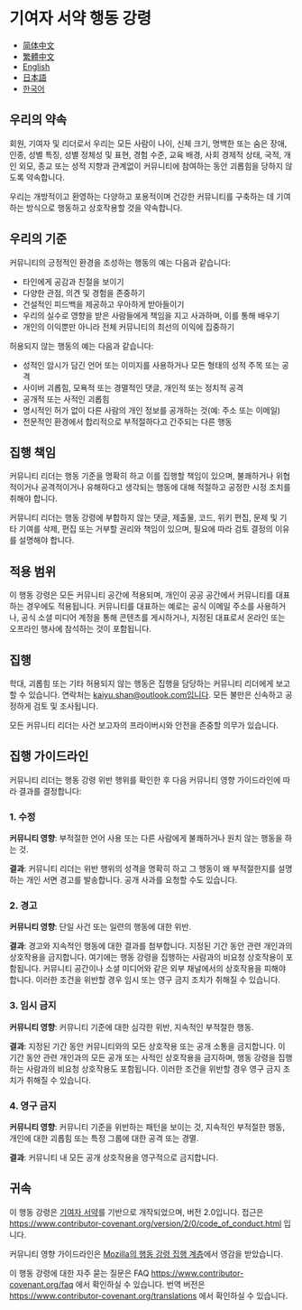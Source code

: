# 기여자 서약 행동 강령

- [简体中文](CODE_OF_CONDUCT.zh_CN.md)
- [繁體中文](CODE_OF_CONDUCT.zh_TW.md)
- [English](../CODE_OF_CONDUCT.md)
- [日本語](CODE_OF_CONDUCT.ja.md)
- [한국어](CODE_OF_CONDUCT.ko.md)

## 우리의 약속

회원, 기여자 및 리더로서 우리는 모든 사람이 나이, 신체 크기, 명백한 또는 숨은 장애, 인종, 성별 특징, 성별 정체성 및 표현, 경험 수준, 교육 배경, 사회 경제적 상태,
국적, 개인 외모, 종교 또는 성적 지향과 관계없이 커뮤니티에 참여하는 동안 괴롭힘을 당하지 않도록 약속합니다.

우리는 개방적이고 환영하는 다양하고 포용적이며 건강한 커뮤니티를 구축하는 데 기여하는 방식으로 행동하고 상호작용할 것을 약속합니다.

## 우리의 기준

커뮤니티의 긍정적인 환경을 조성하는 행동의 예는 다음과 같습니다:

* 타인에게 공감과 친절을 보이기
* 다양한 관점, 의견 및 경험을 존중하기
* 건설적인 피드백을 제공하고 우아하게 받아들이기
* 우리의 실수로 영향을 받은 사람들에게 책임을 지고 사과하며, 이를 통해 배우기
* 개인의 이익뿐만 아니라 전체 커뮤니티의 최선의 이익에 집중하기

허용되지 않는 행동의 예는 다음과 같습니다:

* 성적인 암시가 담긴 언어 또는 이미지를 사용하거나 모든 형태의 성적 주목 또는 공격
* 사이버 괴롭힘, 모욕적 또는 경멸적인 댓글, 개인적 또는 정치적 공격
* 공개적 또는 사적인 괴롭힘
* 명시적인 허가 없이 다른 사람의 개인 정보를 공개하는 것(예: 주소 또는 이메일)
* 전문적인 환경에서 합리적으로 부적절하다고 간주되는 다른 행동

## 집행 책임

커뮤니티 리더는 행동 기준을 명확히 하고 이를 집행할 책임이 있으며, 불쾌하거나 위협적이거나 공격적이거나 유해하다고 생각되는 행동에 대해 적절하고 공정한 시정 조치를 취해야
합니다.

커뮤니티 리더는 행동 강령에 부합하지 않는 댓글, 제출물, 코드, 위키 편집, 문제 및 기타 기여를 삭제, 편집 또는 거부할 권리와 책임이 있으며, 필요에 따라 검토 결정의 이유를
설명해야 합니다.

## 적용 범위

이 행동 강령은 모든 커뮤니티 공간에 적용되며, 개인이 공공 공간에서 커뮤니티를 대표하는 경우에도 적용됩니다. 커뮤니티를 대표하는 예로는 공식 이메일 주소를 사용하거나, 공식 소셜
미디어 계정을 통해 콘텐츠를 게시하거나, 지정된 대표로서 온라인 또는 오프라인 행사에 참석하는 것이 포함됩니다.

## 집행

학대, 괴롭힘 또는 기타 허용되지 않는 행동은 집행을 담당하는 커뮤니티 리더에게 보고할 수 있습니다. 연락처는 kaiyu.shan@outlook.com입니다. 모든 불만은 신속하고
공정하게 검토 및 조사됩니다.

모든 커뮤니티 리더는 사건 보고자의 프라이버시와 안전을 존중할 의무가 있습니다.

## 집행 가이드라인

커뮤니티 리더는 행동 강령 위반 행위를 확인한 후 다음 커뮤니티 영향 가이드라인에 따라 결과를 결정합니다:

### 1. 수정

**커뮤니티 영향**: 부적절한 언어 사용 또는 다른 사람에게 불쾌하거나 원치 않는 행동을 하는 것.

**결과**: 커뮤니티 리더는 위반 행위의 성격을 명확히 하고 그 행동이 왜 부적절한지를 설명하는 개인 서면 경고를 발송합니다. 공개 사과를 요청할 수도 있습니다.

### 2. 경고

**커뮤니티 영향**: 단일 사건 또는 일련의 행동에 대한 위반.

**결과**: 경고와 지속적인 행동에 대한 결과를 첨부합니다. 지정된 기간 동안 관련 개인과의 상호작용을 금지합니다. 여기에는 행동 강령을 집행하는 사람과의 비요청 상호작용이
포함됩니다. 커뮤니티 공간이나 소셜 미디어와 같은 외부 채널에서의 상호작용을 피해야 합니다. 이러한 조건을 위반할 경우 임시 또는 영구 금지 조치가 취해질 수 있습니다.

### 3. 임시 금지

**커뮤니티 영향**: 커뮤니티 기준에 대한 심각한 위반, 지속적인 부적절한 행동.

**결과**: 지정된 기간 동안 커뮤니티와의 모든 상호작용 또는 공개 소통을 금지합니다. 이 기간 동안 관련 개인과의 모든 공개 또는 사적인 상호작용을 금지하며, 행동 강령을
집행하는 사람과의 비요청 상호작용도 포함됩니다. 이러한 조건을 위반할 경우 영구 금지 조치가 취해질 수 있습니다.

### 4. 영구 금지

**커뮤니티 영향**: 커뮤니티 기준을 위반하는 패턴을 보이는 것, 지속적인 부적절한 행동, 개인에 대한 괴롭힘 또는 특정 그룹에 대한 공격 또는 경멸.

**결과**: 커뮤니티 내 모든 공개 상호작용을 영구적으로 금지합니다.

## 귀속

이 행동 강령은 [기여자 서약][homepage]를 기반으로 개작되었으며, 버전 2.0입니다.
접근은 https://www.contributor-covenant.org/version/2/0/code_of_conduct.html 입니다.

커뮤니티 영향 가이드라인은 [Mozilla의 행동 강령 집행 계층](https://github.com/mozilla/diversity)에서 영감을 받았습니다.

[homepage]: https://www.contributor-covenant.org

이 행동 강령에 대한 자주 묻는 질문은 FAQ https://www.contributor-covenant.org/faq 에서 확인하실 수 있습니다. 번역
버전은 https://www.contributor-covenant.org/translations 에서 확인하실 수 있습니다.

